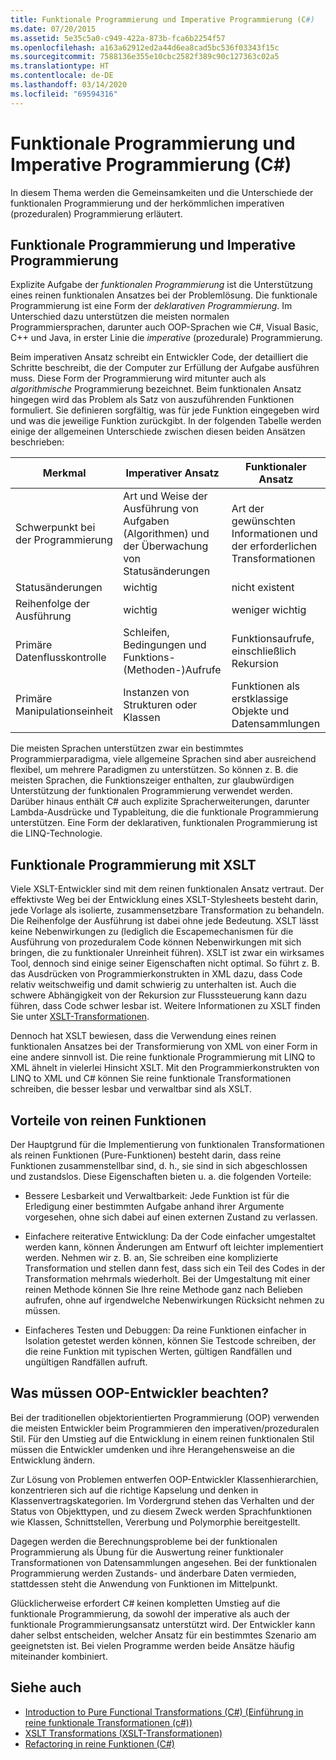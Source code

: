 ```yaml
---
title: Funktionale Programmierung und Imperative Programmierung (C#)
ms.date: 07/20/2015
ms.assetid: 5e35c5a0-c949-422a-873b-fca6b2254f57
ms.openlocfilehash: a163a62912ed2a44d6ea8cad5bc536f03343f15c
ms.sourcegitcommit: 7588136e355e10cbc2582f389c90c127363c02a5
ms.translationtype: HT
ms.contentlocale: de-DE
ms.lasthandoff: 03/14/2020
ms.locfileid: "69594316"
---
```

# <a name="functional-programming-vs-imperative-programming-c"></a>Funktionale Programmierung und Imperative Programmierung (C#)
In diesem Thema werden die Gemeinsamkeiten und die Unterschiede der funktionalen Programmierung und der herkömmlichen imperativen (prozeduralen) Programmierung erläutert.  
  
## <a name="functional-programming-vs-imperative-programming"></a>Funktionale Programmierung und Imperative Programmierung  
 Explizite Aufgabe der *funktionalen Programmierung* ist die Unterstützung eines reinen funktionalen Ansatzes bei der Problemlösung. Die funktionale Programmierung ist eine Form der *deklarativen Programmierung*. Im Unterschied dazu unterstützen die meisten normalen Programmiersprachen, darunter auch OOP-Sprachen wie C#, Visual Basic, C++ und Java, in erster Linie die *imperative* (prozedurale) Programmierung.  
  
 Beim imperativen Ansatz schreibt ein Entwickler Code, der detailliert die Schritte beschreibt, die der Computer zur Erfüllung der Aufgabe ausführen muss. Diese Form der Programmierung wird mitunter auch als *algorithmische* Programmierung bezeichnet. Beim funktionalen Ansatz hingegen wird das Problem als Satz von auszuführenden Funktionen formuliert. Sie definieren sorgfältig, was für jede Funktion eingegeben wird und was die jeweilige Funktion zurückgibt. In der folgenden Tabelle werden einige der allgemeinen Unterschiede zwischen diesen beiden Ansätzen beschrieben:  
  
|Merkmal|Imperativer Ansatz|Funktionaler Ansatz|  
|--------------------|-------------------------|-------------------------|  
|Schwerpunkt bei der Programmierung|Art und Weise der Ausführung von Aufgaben (Algorithmen) und der Überwachung von Statusänderungen|Art der gewünschten Informationen und der erforderlichen Transformationen|  
|Statusänderungen|wichtig|nicht existent|  
|Reihenfolge der Ausführung|wichtig|weniger wichtig|  
|Primäre Datenflusskontrolle|Schleifen, Bedingungen und Funktions- (Methoden-)Aufrufe|Funktionsaufrufe, einschließlich Rekursion|  
|Primäre Manipulationseinheit|Instanzen von Strukturen oder Klassen|Funktionen als erstklassige Objekte und Datensammlungen|  
  
 Die meisten Sprachen unterstützen zwar ein bestimmtes Programmierparadigma, viele allgemeine Sprachen sind aber ausreichend flexibel, um mehrere Paradigmen zu unterstützen. So können z. B. die meisten Sprachen, die Funktionszeiger enthalten, zur glaubwürdigen Unterstützung der funktionalen Programmierung verwendet werden. Darüber hinaus enthält C# auch explizite Spracherweiterungen, darunter Lambda-Ausdrücke und Typableitung, die die funktionale Programmierung unterstützen. Eine Form der deklarativen, funktionalen Programmierung ist die LINQ-Technologie.  
  
## <a name="functional-programming-using-xslt"></a>Funktionale Programmierung mit XSLT  
 Viele XSLT-Entwickler sind mit dem reinen funktionalen Ansatz vertraut. Der effektivste Weg bei der Entwicklung eines XSLT-Stylesheets besteht darin, jede Vorlage als isolierte, zusammensetzbare Transformation zu behandeln. Die Reihenfolge der Ausführung ist dabei ohne jede Bedeutung. XSLT lässt keine Nebenwirkungen zu (lediglich die Escapemechanismen für die Ausführung von prozeduralem Code können Nebenwirkungen mit sich bringen, die zu funktionaler Unreinheit führen). XSLT ist zwar ein wirksames Tool, dennoch sind einige seiner Eigenschaften nicht optimal. So führt z. B. das Ausdrücken von Programmierkonstrukten in XML dazu, dass Code relativ weitschweifig und damit schwierig zu unterhalten ist. Auch die schwere Abhängigkeit von der Rekursion zur Flusssteuerung kann dazu führen, dass Code schwer lesbar ist. Weitere Informationen zu XSLT finden Sie unter [XSLT-Transformationen](../../../../standard/data/xml/xslt-transformations.md).  
  
 Dennoch hat XSLT bewiesen, dass die Verwendung eines reinen funktionalen Ansatzes bei der Transformierung von XML von einer Form in eine andere sinnvoll ist. Die reine funktionale Programmierung mit LINQ to XML ähnelt in vielerlei Hinsicht XSLT. Mit den Programmierkonstrukten von LINQ to XML und C# können Sie reine funktionale Transformationen schreiben, die besser lesbar und verwaltbar sind als XSLT.  
  
## <a name="advantages-of-pure-functions"></a>Vorteile von reinen Funktionen  
 Der Hauptgrund für die Implementierung von funktionalen Transformationen als reinen Funktionen (Pure-Funktionen) besteht darin, dass reine Funktionen zusammenstellbar sind, d. h., sie sind in sich abgeschlossen und zustandslos. Diese Eigenschaften bieten u. a. die folgenden Vorteile:  
  
- Bessere Lesbarkeit und Verwaltbarkeit: Jede Funktion ist für die Erledigung einer bestimmten Aufgabe anhand ihrer Argumente vorgesehen, ohne sich dabei auf einen externen Zustand zu verlassen.  
  
- Einfachere reiterative Entwicklung: Da der Code einfacher umgestaltet werden kann, können Änderungen am Entwurf oft leichter implementiert werden. Nehmen wir z. B. an, Sie schreiben eine komplizierte Transformation und stellen dann fest, dass sich ein Teil des Codes in der Transformation mehrmals wiederholt. Bei der Umgestaltung mit einer reinen Methode können Sie Ihre reine Methode ganz nach Belieben aufrufen, ohne auf irgendwelche Nebenwirkungen Rücksicht nehmen zu müssen.  
  
- Einfacheres Testen und Debuggen: Da reine Funktionen einfacher in Isolation getestet werden können, können Sie Testcode schreiben, der die reine Funktion mit typischen Werten, gültigen Randfällen und ungültigen Randfällen aufruft.  
  
## <a name="transitioning-for-oop-developers"></a>Was müssen OOP-Entwickler beachten?  
 Bei der traditionellen objektorientierten Programmierung (OOP) verwenden die meisten Entwickler beim Programmieren den imperativen/prozeduralen Stil. Für den Umstieg auf die Entwicklung in einem reinen funktionalen Stil müssen die Entwickler umdenken und ihre Herangehensweise an die Entwicklung ändern.  
  
 Zur Lösung von Problemen entwerfen OOP-Entwickler Klassenhierarchien, konzentrieren sich auf die richtige Kapselung und denken in Klassenvertragskategorien. Im Vordergrund stehen das Verhalten und der Status von Objekttypen, und zu diesem Zweck werden Sprachfunktionen wie Klassen, Schnittstellen, Vererbung und Polymorphie bereitgestellt.  
  
 Dagegen werden die Berechnungsprobleme bei der funktionalen Programmierung als Übung für die Auswertung reiner funktionaler Transformationen von Datensammlungen angesehen. Bei der funktionalen Programmierung werden Zustands- und änderbare Daten vermieden, stattdessen steht die Anwendung von Funktionen im Mittelpunkt.  
  
 Glücklicherweise erfordert C# keinen kompletten Umstieg auf die funktionale Programmierung, da sowohl der imperative als auch der funktionale Programmierungsansatz unterstützt wird. Der Entwickler kann daher selbst entscheiden, welcher Ansatz für ein bestimmtes Szenario am geeignetsten ist. Bei vielen Programme werden beide Ansätze häufig miteinander kombiniert.  
  
## <a name="see-also"></a>Siehe auch

- [Introduction to Pure Functional Transformations (C#) (Einführung in reine funktionale Transformationen (c#))](./introduction-to-pure-functional-transformations.md)
- [XSLT Transformations (XSLT-Transformationen)](../../../../standard/data/xml/xslt-transformations.md)
- [Refactoring in reine Funktionen (C#)](./refactoring-into-pure-functions.md)

